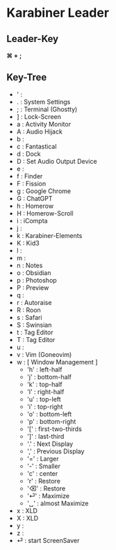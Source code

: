 # Karabiner Leader

## Leader-Key

**⌘ + ;**

## Key-Tree

- ' :
- . : System Settings
- ; : Terminal (Ghostty)
- ] : Lock-Screen
- a : Activity Monitor
- A : Audio Hijack
- b :
- c : Fantastical
- d : Dock
- D : Set Audio Output Device
- e :
- f : Finder
- F : Fission
- g : Google Chrome
- G : ChatGPT
- h : Homerow
- H : Homerow-Scroll
- i : iCompta
- j :
- k : Karabiner-Elements
- K : Kid3
- l :
- m :
- n : Notes
- o : Obsidian
- p : Photoshop
- P : Preview
- q :
- r : Autoraise
- R : Roon
- s : Safari
- S : Swinsian
- t : Tag Editor
- T : Tag Editor
- u :
- v : Vim (Goneovim)
- w : [ Window Management ]
	- 'h' : left-half
	- 'j' : bottom-half
	- 'k' : top-half
	- 'l' : right-half
	- 'u' : top-left
	- 'i' : top-right
	- 'o' : bottom-left
	- 'p' : bottom-right
	- '[' : first-two-thirds
	- ']' : last-third
	- '.' : Next Display
	- ',' : Previous Display
	- '=' : Larger
	- '-' : Smaller
	- 'c' : center
	- 'r' : Restore
	- '⌫' : Restore
	- '⏎' : Maximize
	- '␣' : almost Maximize
- x : XLD
- X : XLD
- y :
- z :
- ⏎ : start ScreenSaver

